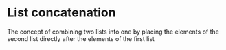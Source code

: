 
# List concatenation

The concept of combining two lists into one by placing the elements of the second list directly after the elements of the first list